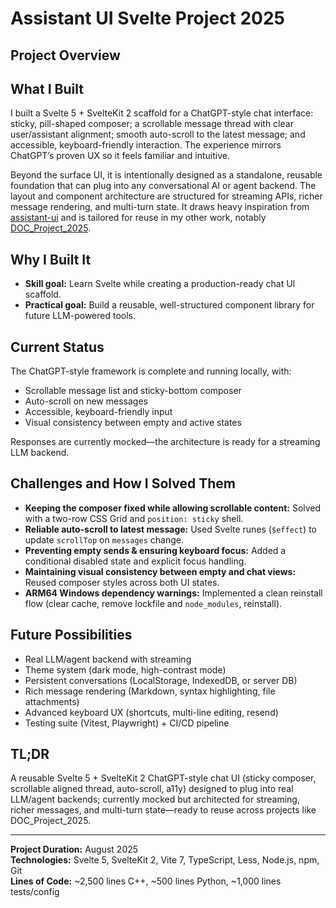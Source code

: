 # Assistant UI Svelte Project 2025

## Project Overview

## What I Built

I built a Svelte 5 + SvelteKit 2 scaffold for a ChatGPT-style chat interface: sticky, pill-shaped composer; a scrollable message thread with clear user/assistant alignment; smooth auto-scroll to the latest message; and accessible, keyboard-friendly interaction. The experience mirrors ChatGPT’s proven UX so it feels familiar and intuitive.

Beyond the surface UI, it is intentionally designed as a standalone, reusable foundation that can plug into any conversational AI or agent backend. The layout and component architecture are structured for streaming APIs, richer message rendering, and multi-turn state. It draws heavy inspiration from [assistant-ui](https://github.com/assistant-ui/assistant-ui) and is tailored for reuse in my other work, notably [DOC_Project_2025](https://github.com/bonbon-on-fire/DOC_Project_2025).

## Why I Built It

- **Skill goal:** Learn Svelte while creating a production-ready chat UI scaffold.  
- **Practical goal:** Build a reusable, well-structured component library for future LLM-powered tools.

## Current Status

The ChatGPT-style framework is complete and running locally, with:  

- Scrollable message list and sticky-bottom composer  
- Auto-scroll on new messages  
- Accessible, keyboard-friendly input  
- Visual consistency between empty and active states  

Responses are currently mocked—the architecture is ready for a streaming LLM backend.  

## Challenges and How I Solved Them

- **Keeping the composer fixed while allowing scrollable content:** Solved with a two-row CSS Grid and `position: sticky` shell.  
- **Reliable auto-scroll to latest message:** Used Svelte runes (`$effect`) to update `scrollTop` on `messages` change.
- **Preventing empty sends & ensuring keyboard focus:** Added a conditional disabled state and explicit focus handling.  
- **Maintaining visual consistency between empty and chat views:** Reused composer styles across both UI states.  
- **ARM64 Windows dependency warnings:** Implemented a clean reinstall flow (clear cache, remove lockfile and `node_modules`, reinstall).  

## Future Possibilities

- Real LLM/agent backend with streaming  
- Theme system (dark mode, high-contrast mode)  
- Persistent conversations (LocalStorage, IndexedDB, or server DB)  
- Rich message rendering (Markdown, syntax highlighting, file attachments)  
- Advanced keyboard UX (shortcuts, multi-line editing, resend)  
- Testing suite (Vitest, Playwright) + CI/CD pipeline  

## TL;DR

A reusable Svelte 5 + SvelteKit 2 ChatGPT-style chat UI (sticky composer, scrollable aligned thread, auto-scroll, a11y) designed to plug into real LLM/agent backends; currently mocked but architected for streaming, richer messages, and multi-turn state—ready to reuse across projects like DOC_Project_2025.

---

**Project Duration:** August 2025  
**Technologies:** Svelte 5, SvelteKit 2, Vite 7, TypeScript, Less, Node.js, npm, Git  
**Lines of Code:** ~2,500 lines C++, ~500 lines Python, ~1,000 lines tests/config  
